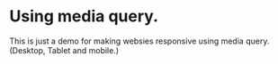 # Using media query.
This is just a demo for making websies responsive using media query.(Desktop, Tablet and mobile.)
